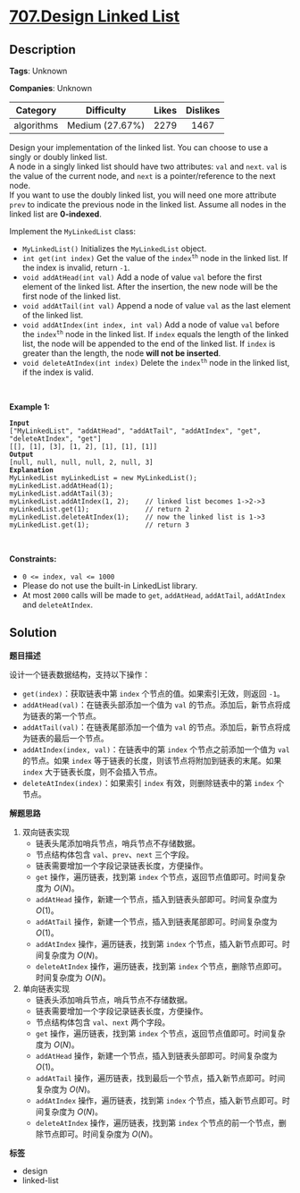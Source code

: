 # [707.Design Linked List](https://leetcode.com/problems/design-linked-list/description/)

## Description

**Tags**: Unknown

**Companies**: Unknown

|  Category  |   Difficulty    | Likes | Dislikes |
| :--------: | :-------------: | :---: | :------: |
| algorithms | Medium (27.67%) | 2279  |   1467   |

<p>Design your implementation of the linked list. You can choose to use a singly or doubly linked list.<br />
A node in a singly linked list should have two attributes: <code>val</code> and <code>next</code>. <code>val</code> is the value of the current node, and <code>next</code> is a pointer/reference to the next node.<br />
If you want to use the doubly linked list, you will need one more attribute <code>prev</code> to indicate the previous node in the linked list. Assume all nodes in the linked list are <strong>0-indexed</strong>.</p>
<p>Implement the <code>MyLinkedList</code> class:</p>
<ul>
  <li><code>MyLinkedList()</code> Initializes the <code>MyLinkedList</code> object.</li>
  <li><code>int get(int index)</code> Get the value of the <code>index<sup>th</sup></code> node in the linked list. If the index is invalid, return <code>-1</code>.</li>
  <li><code>void addAtHead(int val)</code> Add a node of value <code>val</code> before the first element of the linked list. After the insertion, the new node will be the first node of the linked list.</li>
  <li><code>void addAtTail(int val)</code> Append a node of value <code>val</code> as the last element of the linked list.</li>
  <li><code>void addAtIndex(int index, int val)</code> Add a node of value <code>val</code> before the <code>index<sup>th</sup></code> node in the linked list. If <code>index</code> equals the length of the linked list, the node will be appended to the end of the linked list. If <code>index</code> is greater than the length, the node <strong>will not be inserted</strong>.</li>
  <li><code>void deleteAtIndex(int index)</code> Delete the <code>index<sup>th</sup></code> node in the linked list, if the index is valid.</li>
</ul>
<p>&nbsp;</p>
<p><strong class="example">Example 1:</strong></p>
<pre><code><strong>Input</strong>
[&quot;MyLinkedList&quot;, &quot;addAtHead&quot;, &quot;addAtTail&quot;, &quot;addAtIndex&quot;, &quot;get&quot;, &quot;deleteAtIndex&quot;, &quot;get&quot;]
[[], [1], [3], [1, 2], [1], [1], [1]]
<strong>Output</strong>
[null, null, null, null, 2, null, 3]
<strong>Explanation</strong>
MyLinkedList myLinkedList = new MyLinkedList();
myLinkedList.addAtHead(1);
myLinkedList.addAtTail(3);
myLinkedList.addAtIndex(1, 2);    // linked list becomes 1-&gt;2-&gt;3
myLinkedList.get(1);              // return 2
myLinkedList.deleteAtIndex(1);    // now the linked list is 1-&gt;3
myLinkedList.get(1);              // return 3</code></pre>
<p>&nbsp;</p>
<p><strong>Constraints:</strong></p>
<ul>
  <li><code>0 &lt;= index, val &lt;= 1000</code></li>
  <li>Please do not use the built-in LinkedList library.</li>
  <li>At most <code>2000</code> calls will be made to <code>get</code>, <code>addAtHead</code>, <code>addAtTail</code>, <code>addAtIndex</code> and <code>deleteAtIndex</code>.</li>
</ul>

## Solution

**题目描述**

设计一个链表数据结构，支持以下操作：

- `get(index)`：获取链表中第 `index` 个节点的值。如果索引无效，则返回 `-1`。
- `addAtHead(val)`：在链表头部添加一个值为 `val` 的节点。添加后，新节点将成为链表的第一个节点。
- `addAtTail(val)`：在链表尾部添加一个值为 `val` 的节点。添加后，新节点将成为链表的最后一个节点。
- `addAtIndex(index, val)`：在链表中的第 `index` 个节点之前添加一个值为 `val` 的节点。如果 `index` 等于链表的长度，则该节点将附加到链表的末尾。如果 `index` 大于链表长度，则不会插入节点。
- `deleteAtIndex(index)`：如果索引 `index` 有效，则删除链表中的第 `index` 个节点。

**解题思路**

1. 双向链表实现
   - 链表头尾添加哨兵节点，哨兵节点不存储数据。
   - 节点结构体包含 `val`、`prev`、`next` 三个字段。
   - 链表需要增加一个字段记录链表长度，方便操作。
   - `get` 操作，遍历链表，找到第 `index` 个节点，返回节点值即可。时间复杂度为 $O(N)$。
   - `addAtHead` 操作，新建一个节点，插入到链表头部即可。时间复杂度为 $O(1)$。
   - `addAtTail` 操作，新建一个节点，插入到链表尾部即可。时间复杂度为 $O(1)$。
   - `addAtIndex` 操作，遍历链表，找到第 `index` 个节点，插入新节点即可。时间复杂度为 $O(N)$。
   - `deleteAtIndex` 操作，遍历链表，找到第 `index` 个节点，删除节点即可。时间复杂度为 $O(N)$。
2. 单向链表实现
   - 链表头添加哨兵节点，哨兵节点不存储数据。
   - 链表需要增加一个字段记录链表长度，方便操作。
   - 节点结构体包含 `val`、`next` 两个字段。
   - `get` 操作，遍历链表，找到第 `index` 个节点，返回节点值即可。时间复杂度为 $O(N)$。
   - `addAtHead` 操作，新建一个节点，插入到链表头部即可。时间复杂度为 $O(1)$。
   - `addAtTail` 操作，遍历链表，找到最后一个节点，插入新节点即可。时间复杂度为 $O(N)$。
   - `addAtIndex` 操作，遍历链表，找到第 `index` 个节点，插入新节点即可。时间复杂度为 $O(N)$。
   - `deleteAtIndex` 操作，遍历链表，找到第 `index` 个节点的前一个节点，删除节点即可。时间复杂度为 $O(N)$。

**标签**

- design
- linked-list
